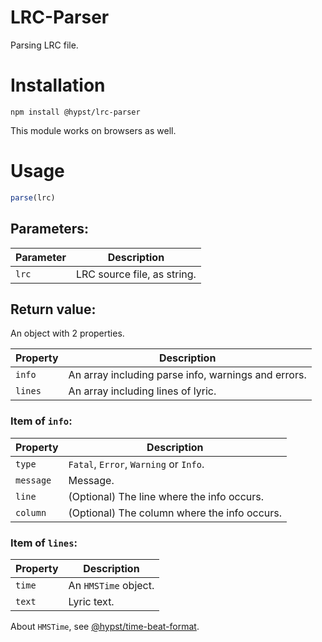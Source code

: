 # LRC-Parser

Parsing LRC file.

# Installation

```
npm install @hypst/lrc-parser
```

This module works on browsers as well.

# Usage

```javascript
parse(lrc)
```

## Parameters:
|Parameter|Description|
|-|-|
|`lrc`|LRC source file, as string.|

## Return value:

An object with 2 properties.

|Property|Description|
|-|-|
|`info`|An array including parse info, warnings and errors.|
|`lines`|An array including lines of lyric.|

### Item of `info`:

|Property|Description|
|-|-|
|`type`|`Fatal`, `Error`, `Warning` or `Info`.|
|`message`|Message.|
|`line`|(Optional) The line where the info occurs.|
|`column`|(Optional) The column where the info occurs.|

### Item of `lines`:

|Property|Description|
|-|-|
|`time`|An `HMSTime` object.|
|`text`|Lyric text.|

About `HMSTime`, see [@hypst/time-beat-format](https://github.com/HyperbolaStudio/time-beat-format).